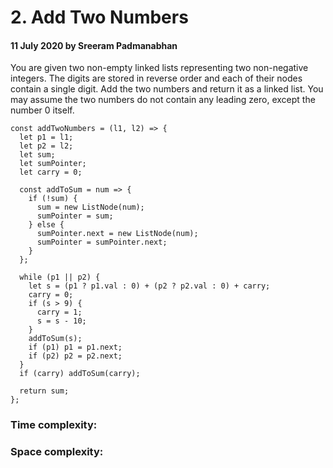 # 2. Add Two Numbers

#### 11 July 2020 by Sreeram Padmanabhan

You are given two non-empty linked lists representing two non-negative integers. The digits are stored in reverse order and each of their nodes contain a single digit. Add the two numbers and return it as a linked list. You may assume the two numbers do not contain any leading zero, except the number 0 itself.

    const addTwoNumbers = (l1, l2) => {
      let p1 = l1;
      let p2 = l2;
      let sum;
      let sumPointer;
      let carry = 0;

      const addToSum = num => {
        if (!sum) {
          sum = new ListNode(num);
          sumPointer = sum;
        } else {
          sumPointer.next = new ListNode(num);
          sumPointer = sumPointer.next;
        }
      };

      while (p1 || p2) {
        let s = (p1 ? p1.val : 0) + (p2 ? p2.val : 0) + carry;
        carry = 0;
        if (s > 9) {
          carry = 1;
          s = s - 10;
        }
        addToSum(s);
        if (p1) p1 = p1.next;
        if (p2) p2 = p2.next;
      }
      if (carry) addToSum(carry);

      return sum;
    };

### Time complexity:
### Space complexity:
